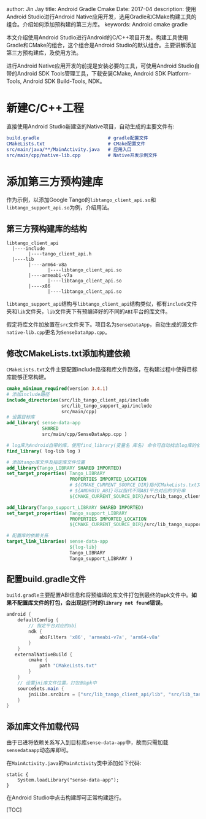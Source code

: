 author: Jin Jay
title: Android Gradle Cmake
Date: 2017-04
description: 使用Android Studio进行Android Native应用开发，选用Gradle和CMake构建工具的组合。介绍如何添加预构建的第三方库。
keywords: Android
          cmake
          gradle

本文介绍使用Android Studio进行Android的C/C++项目开发。构建工具使用Gradle和CMake的组合，这个组合是Android Studio的默认组合。主要讲解添加第三方预构建库，及使用方法。

进行Android Native应用开发的前提是安装必要的工具，可使用Android Studio自带的Android SDK Tools管理工具，下载安装CMake, Android SDK Platform-Tools, Android SDK Build-Tools, NDK。

# 新建C/C++工程
直接使用Android Studio新建空的Native项目，自动生成的主要文件有:

```CMake
build.gradle                         # gradle配置文件
CMakeLists.txt                       # CMake配置文件
src/main/java/**/MainActivity.java   # 应用入口
src/main/cpp/native-lib.cpp          # Native开发示例文件
```

# 添加第三方预构建库
作为示例，以添加Google Tango的`libtango_client_api.so`和`libtango_support_api.so`为例，介绍用法。

## 第三方预构建库的结构

```
libtango_client_api
  |----include
        |----tango_client_api.h
  |----lib
        |----arm64-v8a
               |----libtango_client_api.so
        |----armeabi-v7a
               |----libtango_client_api.so
        |----x86
               |----libtango_client_api.so
```

`libtango_support_api`结构与`libtango_client_api`结构类似，都有`include`文件夹和`lib`文件夹，`lib`文件夹下有预编译好的不同的`ABI`平台的库文件。

假定将库文件加放置在`src`文件夹下。项目名为`SenseDataApp`，自动生成的源文件`native-lib.cpp`更名为`SenseDataApp.cpp`。

## 修改CMakeLists.txt添加构建依赖

`CMakeLists.txt`文件主要配置include路径和库文件路径，在构建过程中使得目标库能够正常构建。

```CMake
cmake_minimum_required(version 3.4.1)
# 添加include路径
include_directories(src/lib_tango_client_api/include
                    src/lib_tango_support_api/include
                    src/main/cpp)
# 设置目标库
add_library( sense-data-app
             SHARED
             src/main/cpp/SenseDataApp.cpp )

# log库为Android自带的库，使用find_library(变量名 库名) 命令可自动找出log库的依赖
find_library( log-lib log )

# 添加tango库文件及指定库文件位置
add_library(Tango_LIBRARY SHARED IMPORTED)
set_target_properties( Tango_LIBRARY
                       PROPERTIES IMPORTED_LOCATION
                       # ${CMAKE_CURRENT_SOURCE_DIR}指代CMakeLists.txt文件的位置，为了确保能够找到库文件，使用绝对路径
                       # ${ANDROID_ABI}可以指代不同ABI平台对应的字符串
                       ${CMAKE_CURRENT_SOURCE_DIR}/src/lib_tango_client_api/lib/${ANDROID_ABI}/libtango_client_api.so )

add_library(Tango_support_LIBRARY SHARED IMPORTED)
set_target_properties( Tango_support_LIBRARY
                       PROPERTIES IMPORTED_LOCATION
                       ${CMAKE_CURRENT_SOURCE_DIR}/src/lib_tango_support_api/lib/${ANDROID_ABI}/libtango_support_api.so )

# 配置库的依赖关系
target_link_libraries( sense-data-app
                       ${log-lib}
                       Tango_LIBRARY
                       Tango_support_LIBRARY )
```

## 配置build.gradle文件

`build.gradle`主要配置ABI信息和将预编译的库文件打包到最终的apk文件中。**如果不配置库文件的打包，会出现运行时的`library not found`错误。**

```Groovy
android {
    defaultConfig {
        // 指定平台对应的abi
        ndk {
            abiFilters 'x86', 'armeabi-v7a', 'arm64-v8a'
        }
    }
   externalNativeBuild {
        cmake {
            path "CMakeLists.txt"
        }
    }
    // 设置jni库文件位置，打包到apk中
    sourceSets.main {
        jniLibs.srcDirs = ["src/lib_tango_client_api/lib", "src/lib_tango_support_api/lib"]
    }
}
```

## 添加库文件加载代码
由于已进将依赖关系写入到目标库`sense-data-app`中，故而只需加载`sensedataapp`动态库即可。

在`MainActivity.java`的`MainActivity`类中添加如下代码:

```
static {
    System.loadLibrary("sense-data-app");
}
```

在Android Studio中点击构建即可正常构建运行。

[TOC]